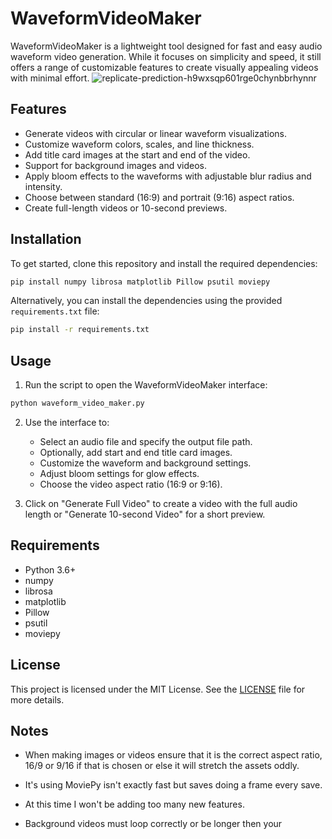 
# WaveformVideoMaker

WaveformVideoMaker is a lightweight tool designed for fast and easy audio waveform video generation. While it focuses on simplicity and speed, it still offers a range of customizable features to create visually appealing videos with minimal effort.
![replicate-prediction-h9wxsqp601rge0chynbbrhynnr](https://github.com/user-attachments/assets/6af4c296-6226-4967-97ec-000210598b2a)

## Features

- Generate videos with circular or linear waveform visualizations.
- Customize waveform colors, scales, and line thickness.
- Add title card images at the start and end of the video.
- Support for background images and videos.
- Apply bloom effects to the waveforms with adjustable blur radius and intensity.
- Choose between standard (16:9) and portrait (9:16) aspect ratios.
- Create full-length videos or 10-second previews.

## Installation

To get started, clone this repository and install the required dependencies:

```bash
pip install numpy librosa matplotlib Pillow psutil moviepy
```

Alternatively, you can install the dependencies using the provided `requirements.txt` file:

```bash
pip install -r requirements.txt
```

## Usage

1. Run the script to open the WaveformVideoMaker interface:

```bash
python waveform_video_maker.py
```

2. Use the interface to:
   - Select an audio file and specify the output file path.
   - Optionally, add start and end title card images.
   - Customize the waveform and background settings.
   - Adjust bloom settings for glow effects.
   - Choose the video aspect ratio (16:9 or 9:16).

3. Click on "Generate Full Video" to create a video with the full audio length or "Generate 10-second Video" for a short preview.

## Requirements

- Python 3.6+
- numpy
- librosa
- matplotlib
- Pillow
- psutil
- moviepy

## License

This project is licensed under the MIT License. See the [LICENSE](LICENSE) file for more details.

## Notes

- When making images or videos ensure that it is the correct aspect ratio, 16/9 or 9/16 if that is chosen or else it will stretch the assets oddly.

- It's using MoviePy isn't exactly fast but saves doing a frame every save.

- At this time I won't be adding too many new features. 

- Background videos must loop correctly or be longer then your 


